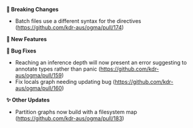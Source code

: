 **🛑 Breaking Changes**
- Batch files use a different syntax for the directives (https://github.com/kdr-aus/ogma/pull/174)

**🔬 New Features**

**🐛 Bug Fixes**
- Reaching an inference depth will now present an error suggesting to annotate types rather than
    panic (https://github.com/kdr-aus/ogma/pull/159)
- Fix locals graph needing updating bug (https://github.com/kdr-aus/ogma/pull/160)

**✨ Other Updates**
- Partition graphs now build with a filesystem map (https://github.com/kdr-aus/ogma/pull/183)
